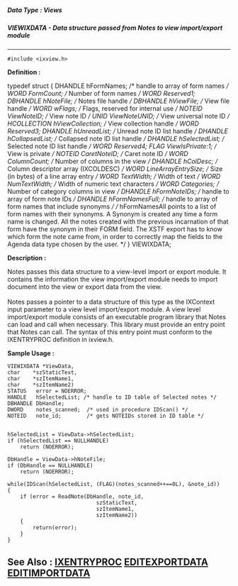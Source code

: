 ##### Data Type : Views
##### VIEWIXDATA - Data structure passed from Notes to view import/export module
---
```
#include <ixview.h>
```

**Definition :**


typedef struct
	{
	DHANDLE hFormNames;     /* handle to array of form names */
	WORD   FormCount;     /* Number of form names */
	WORD   Reserved1;
	DBHANDLE hNoteFile;     /* Notes file handle */
	DBHANDLE hViewFile;     /* View file handle */
	WORD   wFlags;      /* Flags, reserved for internal use */
	NOTEID ViewNoteID;     /* View note ID */
	UNID   ViewNoteUNID;    /* View universal note ID */
	HCOLLECTION hViewCollection;  /* View collection handle */
	WORD   Reserved3;
	DHANDLE hUnreadList;     /* Unread note ID list handle */
	DHANDLE hCollapsedList;    /* Collapsed note ID list handle */
	DHANDLE hSelectedList;    /* Selected note ID list handle */
	WORD   Reserved4;
	FLAG ViewIsPrivate:1;    /* View is private */
	NOTEID CaretNoteID;     /* Caret note ID */
	WORD ColumnCount;     /* Number of columns in the view */
	DHANDLE hColDesc;     /* Column descriptor array (IXCOLDESC) */
	WORD LineArrayEntrySize;   /* Size (in bytes) of a line array entry */
	WORD TextWidth;      /* Width of text */
	WORD NumTextWidth;     /* Width of numeric text characters */
	WORD Categories;     /* Number of category columns in view */
	DHANDLE hFormNoteIDs;    /* handle to array of form note IDs */
	DHANDLE hFormNamesFull;    /* handle to array of form names that 
include synonyms */
	/* hFormNamesAll points to a list of form names with their synonyms.  A
	   Synonym is created any time a form name is changed.  All the notes
	   created with the previous incarnation of that form have the synonym
	   in their FORM field.  The XSTF export has to know which form the
	   note came from, in order to correctly map the fields to the
	   Agenda data type chosen by the user.
	*/
	} VIEWIXDATA;


**Description :**

Notes passes this data structure to a view-level import or export module. It contains the information the view import/export module needs to import document into the view or export data from the view.<br>
<br>
Notes passes a pointer to a data structure of this type as the IXContext input parameter to a view level import/export module. A view level import/export module consists of an executable program library that Notes can load and call when necessary. This library must provide an entry point that Notes can call. The syntax of this entry point must conform to the IXENTRYPROC definition in ixview.h.


**Sample Usage :**
```
VIEWIXDATA *ViewData,
char    *szStaticText,
char    *szItemName1,
char    *szItemName2)
STATUS   error = NOERROR;
HANDLE   hSelectedList; /* handle to ID table of Selected notes */
DBHANDLE DbHandle;
DWORD    notes_scanned;  /* used in procedure IDScan() */
NOTEID   note_id;        /* gets NOTEIDs stored in ID table */
    
        
hSelectedList = ViewData->hSelectedList;
if (hSelectedList == NULLHANDLE)
    return (NOERROR);

DbHandle = ViewData->hNoteFile;
if (DbHandle == NULLHANDLE)
    return (NOERROR);

while(IDScan(hSelectedList, (FLAG)(notes_scanned++==0L), &note_id))
{
    if (error = ReadNote(DbHandle, note_id,
                            szStaticText,
                            szItemName1,
                            szItemName2))
    {
        return(error);
    }
}
```

**See Also :**
[IXENTRYPROC](/domino-c-api-docs/reference/Data/IXENTRYPROC)
[EDITEXPORTDATA](/domino-c-api-docs/reference/Data/EDITEXPORTDATA)
[EDITIMPORTDATA](/domino-c-api-docs/reference/Data/EDITIMPORTDATA)
---
